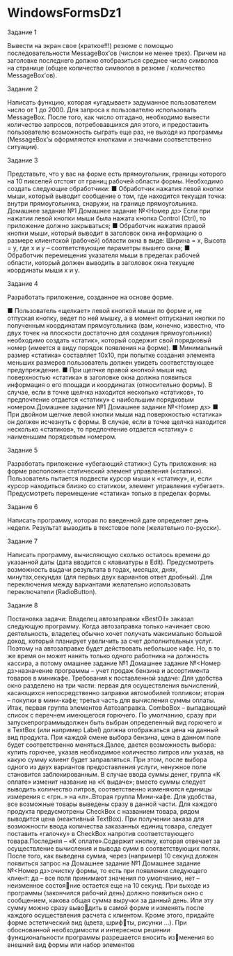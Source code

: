 # WindowsFormsDz1

Задание 1

Вывести на экран свое (краткое!!!) резюме с помощью последовательности MessageBox’ов (числом не менее трех). Причем на заголовке 
последнего должно отобразиться среднее число символов на странице 
(общее количество символов в резюме / количество MessageBox’ов). 


Задание 2

Написать функцию, которая «угадывает» задуманное пользователем число от 1 до 2000. Для запроса к пользователю использовать 
MessageBox. После того, как число отгадано, необходимо вывести 
количество запросов, потребовавшихся для этого, и предоставить 
пользователю возможность сыграть еще раз, не выходя из программы 
(MessageBox’ы оформляются кнопками и значками соответственно 
ситуации).


Задание 3

Представьте, что у вас на форме есть прямоугольник, границы которого на 10 пикселей отстоят от границ рабочей области формы. Необходимо создать следующие обработчики: 
■ Обработчик нажатия левой кнопки мыши, который выводит сообщение о том, где находится текущая точка: внутри прямоугольника, снаружи, на границе прямоугольника. 
Домашнее задание №1 Домашнее задание №<Номер дз>
Если при нажатии левой кнопки мыши была нажата кнопка
Control (Ctrl), то приложение должно закрываться;
■ Обработчик нажатия правой кнопки мыши, который выводит в заголовок окна информацию о размере клиентской 
(рабочей) области окна в виде: Ширина = x, Высота = y, где 
x и y – соответствующие параметры вышего окна;
■ Обработчик перемещения указателя мыши в пределах рабочей области, который должен выводить в заголовок окна 
текущие координаты мыши x и y. 


Задание 4

Разработать приложение, созданное на основе форме.

■ Пользователь «щелкает» левой кнопкой мыши по форме и, не отпуская кнопку, ведет по ней мышку, а в момент отпускания кнопки по полученным координатам прямоугольника (вам, конечно, известно, что двух точек на плоскости достаточно для создания прямоугольника) необходимо создать «статик», который содержит свой порядковый номер (имеется в виду порядок появления на форме). 
■ Минимальный размер «статика» составляет 10х10, при попытке создания элемента меньших размеров пользователь должен увидеть соответствующее предупреждение. 
■ При щелчке правой кнопкой мыши над поверхностью «статика» в заголовке окна должна появиться информация о его площади и координатах (относительно формы). В случае, если в точке щелчка находится несколько «статиков», то предпочтение отдается «статику» с наибольшим порядковым номером.Домашнее задание №1 Домашнее задание №<Номер дз>
■ При двойном щелчке левой кнопки мыши над поверхностью «статика» он должен исчезнуть с формы. В случае, 
если в точке щелчка находится несколько «статиков», то предпочтение отдается «статику» с наименьшим порядковым номером. 

Задание 5 

Разработать приложение «убегающий статик»:) Суть приложения: на форме расположен статический элемент управления («статик»). Пользователь пытается подвести курсор мыши к «статику», и, если курсор находиться близко со статиком, элемент управления «убегает». Предусмотреть перемещение «статика» только в пределах формы. 


Задание 6 

Написать программу, которая по введенной дате определяет день недели. Результат выводить в текстовое поле (желательно по-русски). 


Задание 7 

Написать программу, вычисляющую сколько осталось времени до указанной даты (дата вводится с клавиатуры в Edit). Предусмотреть возможность выдачи результата в годах, месяцах, днях, минутах,секундах (для первых двух вариантов ответ дробный). Для переключения между вариантами желательно использовать переключатели (RadioButton).


Задание 8

Постановка задачи:
Владелец автозаправки «BestOil» заказал следующую программу. 
Когда автозаправка только начинает свою деятельность, владелец обычно хочет получать максимально большой доход, который планирует увеличить за счет дополнительных услуг. Поэтому на автозаправке будет действовать небольшое кафе. Но, в то же время он может нанять только одного работника на должность кассира, а потому 
омашнее задание №1 Домашнее задание №<Номер дз>назначение программы – учет продаж бензина и ассортимента товаров в миникафе.
Требования к поставленной задаче:
Для удобства окно разделено на три части: первая для осуществления вычислений, касающихся непосредственно заправки автомобилей топливом; вторая – покупки в мини-кафе; третья часть для вычисления суммы оплаты.
Итак, первая группа элементов Автозаправка.
ComboBox – выпадающий список с перечнем имеющегося горючего. По умолчанию, сразу при запускепрограммыдолжен быть выбран определенный вид горючего и в TextBox (или например Label) должна отображаться цена на данный вид продукта. При каждой смене выбора бензина, цена в данном поле будет соответственно меняться.Далее, дается возможность выбора: купить горючее, указав необходимое количество литров или указав, на какую сумму клиент будет заправляться. При этом, после выбора одного из двух вариантов предоставления услуги, ненужное поле становится заблокированным. В случае ввода суммы денег, группа «К оплате» изменит название на «К выдаче»; вместо суммы следует выводить количество литров, соответственно изменяются единицы измерения с «грн..» на «л»..Вторая группа Мини-кафе.
Для удобства, все возможные товары выведены сразу в данной части. Для каждого продукта предусмотрены CheckBox с названием товара, рядом выводится цена (неактивный TextBox). При получении заказа для возможности ввода количества заказанных единиц товара, следует поставить «галочку» в CheckBox напротив соответствующего товара.Последняя – «К оплате».Содержит кнопку, которая отвечает за осуществление вычисления и вывода сумм в соответствующих полях. После того, как выведена сумма, через (например) 10 секунд должен появиться запрос на Домашнее задание №1 Домашнее задание №<Номер дз>очистку формы, то есть при появлении следующего клиент: да – все 
поля принимают значения по умолчанию, нет – неизменное состояние остается еще на 10 секунд. При выходе из программы (закончился 
рабочий день) должно появиться окно с сообщением, какова общая 
сумма выручки за данный день. Или эту сумму можно сразу выводить в самой форме и изменять после каждого осуществления расчета 
с клиентом.
Кроме этого, придайте форме эстетический вид (цвета, шрифты, рисунки ...). При обоснованной необходимости и интересном 
решении функциональности программы разрешается вносить изменения во внешний вид формы или набор элементов
